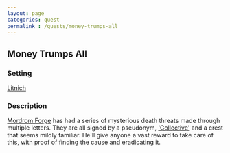 ```yaml
---
layout: page
categories: quest
permalink : /quests/money-trumps-all
---
```


## Money Trumps All

### Setting
[Litnich][litnich]

### Description
[Mordrom Forge][mordrom-forge] has had a series of mysterious death threats made through multiple letters. They are all signed by a pseudonym, ['Collective'][collective] and a crest that seems mildly familiar. He'll give anyone a vast reward to take care of this, with proof of finding the cause and eradicating it.

[litnich]: /DnD/cities/litnich
[mordrom-forge]: /DnD/npcs/trade/mordrom-forge
[collective]: /DnD/npcs/collective